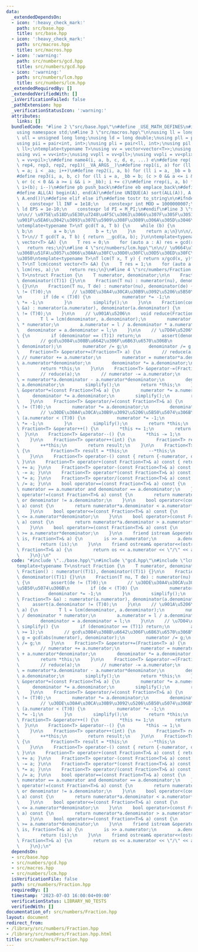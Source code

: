 ```yaml
---
data:
  _extendedDependsOn:
  - icon: ':heavy_check_mark:'
    path: src/base.hpp
    title: src/base.hpp
  - icon: ':heavy_check_mark:'
    path: src/macros.hpp
    title: src/macros.hpp
  - icon: ':warning:'
    path: src/numbers/gcd.hpp
    title: src/numbers/gcd.hpp
  - icon: ':warning:'
    path: src/numbers/lcm.hpp
    title: src/numbers/lcm.hpp
  _extendedRequiredBy: []
  _extendedVerifiedWith: []
  _isVerificationFailed: false
  _pathExtension: hpp
  _verificationStatusIcon: ':warning:'
  attributes:
    links: []
  bundledCode: "#line 2 \"src/base.hpp\"\n#define _USE_MATH_DEFINES\n#include <bits/stdc++.h>\n\
    using namespace std;\n#line 3 \"src/macros.hpp\"\n\nusing ll = long long;\nusing\
    \ ull = unsigned long long;\nusing ld = long double;\nusing pll = pair<ll, ll>;\n\
    using pii = pair<int, int>;\nusing pli = pair<ll, int>;\nusing pil = pair<int,\
    \ ll>;\ntemplate<typename T>\nusing vv = vector<vector<T>>;\nusing vvl = vv<ll>;\n\
    using vvi = vv<int>;\nusing vvpll = vv<pll>;\nusing vvpli = vv<pli>;\nusing vvpil\
    \ = vv<pil>;\n#define name4(i, a, b, c, d, e, ...) e\n#define rep(...) name4(__VA_ARGS__,\
    \ rep4, rep3, rep2, rep1)(__VA_ARGS__)\n#define rep1(i, a) for (ll i = 0, _aa\
    \ = a; i < _aa; i++)\n#define rep2(i, a, b) for (ll i = a, _bb = b; i < _bb; i++)\n\
    #define rep3(i, a, b, c) for (ll i = a, _bb = b; (c > 0 && a <= i && i < _bb)\
    \ or (c < 0 && a >= i && i > _bb); i += c)\n#define rrep(i, a, b) for (ll i=(a);\
    \ i>(b); i--)\n#define pb push_back\n#define eb emplace_back\n#define mkp make_pair\n\
    #define ALL(A) begin(A), end(A)\n#define UNIQUE(A) sort(ALL(A)), A.erase(unique(ALL(A)),\
    \ A.end())\n#define elif else if\n#define tostr to_string\n\n#ifndef CONSTANTS\n\
    \    constexpr ll INF = 1e18;\n    constexpr int MOD = 1000000007;\n    constexpr\
    \ ld EPS = 1e-10;\n    constexpr ld PI = M_PI;\n#endif\n#line 3 \"src/numbers/gcd.hpp\"\
    \n\n// \u975E\u518D\u5E30\u7248\u4F5C\u3063\u3066\u307F\u305F\u3051\u3069\u3001\
    \u901F\u5EA6\u3042\u3093\u307E\u5909\u308F\u3089\u306A\u305D\u3046\u2026\u3002\
    \ntemplate<typename T>\nT gcd(T a, T b) {\n    while (b) {\n        T t = a %\
    \ b;\n        a = b;\n        b = t;\n    }\n    return a;\n}\n\n// template<typename\
    \ T>\n// T gcd(T a, T b) { return __gcd(a, b); }\n\ntemplate<typename T>\nT gcd(const\
    \ vector<T> &A) {\n    T res = 0;\n    for (auto a : A) res = gcd(res, a);\n \
    \   return res;\n}\n#line 4 \"src/numbers/lcm.hpp\"\n\n// \u9664\u7B97\u3092\u524D\
    \u306B\u51FA\u3057\u3066\u30AA\u30FC\u30D0\u30FC\u30D5\u30ED\u30FC\u3092\u9632\
    \u3050\ntemplate<typename T>\nT lcm(T x, T y) { return x/gcd(x, y)*y; }\n\ntemplate<typename\
    \ T>\nT lcm(const vector<T> &A) {\n    T res = 1;\n    for (auto a : A) res =\
    \ lcm(res, a);\n    return res;\n}\n#line 4 \"src/numbers/Fraction.hpp\"\n\ntemplate<typename\
    \ T>\nstruct Fraction {\n    T numerator, denominator;\n\n    Fraction() : numerator((T)1),\
    \ denominator((T)1) {}\n\n    Fraction(T nu) : numerator(nu), denominator((T)1)\
    \ {}\n\n    Fraction(T nu, T de) : numerator(nu), denominator(de) {\n        assert(de\
    \ != (T)0);\n        // \u30DE\u30A4\u30CA\u30B9\u3092\u5206\u5B50\u5074\u306B\
    \n        if (de < (T)0) {\n            numerator *= -1;\n            denominator\
    \ *= -1;\n        }\n        simplify();\n    }\n\n    Fraction(const Fraction<T>\
    \ &a) : numerator(a.numerator), denominator(a.denominator) {\n        assert(a.denominator\
    \ != (T)0);\n    }\n\n    // \u901A\u5206\n    void reduce(Fraction<T>& a) {\n\
    \        T l = lcm(denominator, a.denominator);\n        numerator = l / denominator\
    \ * numerator;\n        a.numerator = l / a.denominator * a.numerator;\n     \
    \   denominator = a.denominator = l;\n    }\n\n    // \u7D04\u5206\n    void simplify()\
    \ {\n        if (denominator == (T)1) return;\n        assert(denominator >= 1);\n\
    \        // gcd\u3084\u308B\u6642\u306F\u6B63\u6570\u306B\n        T g = gcd(abs(numerator),\
    \ denominator);\n        numerator /= g;\n        denominator /= g;\n    }\n\n\
    \    Fraction<T> &operator+=(Fraction<T> a) {\n        // reduce(a);\n       \
    \ // numerator += a.numerator;\n        numerator = numerator*a.denominator +\
    \ a.numerator*denominator;\n        denominator *= a.denominator;\n        simplify();\n\
    \        return *this;\n    }\n\n    Fraction<T> &operator-=(Fraction<T> a) {\n\
    \        // reduce(a);\n        // numerator -= a.numerator;\n        numerator\
    \ = numerator*a.denominator - a.numerator*denominator;\n        denominator *=\
    \ a.denominator;\n        simplify();\n        return *this;\n    }\n\n    Fraction<T>\
    \ &operator*=(const Fraction<T>& a) {\n        numerator *= a.numerator;\n   \
    \     denominator *= a.denominator;\n        simplify();\n        return *this;\n\
    \    }\n\n    Fraction<T> &operator/=(const Fraction<T>& a) {\n        assert(a.numerator\
    \ != (T)0);\n        numerator *= a.denominator;\n        denominator *= a.numerator;\n\
    \        // \u30DE\u30A4\u30CA\u30B9\u3092\u5206\u5B50\u5074\u306B\n        if\
    \ (a.numerator < (T)0) {\n            numerator *= -1;\n            denominator\
    \ *= -1;\n        }\n        simplify();\n        return *this;\n    }\n\n   \
    \ Fraction<T> &operator++() {\n        *this += 1;\n        return *this;\n  \
    \  }\n\n    Fraction<T> &operator--() {\n        *this -= 1;\n        return *this;\n\
    \    }\n\n    Fraction<T> operator++(int) {\n        Fraction<T> result = *this;\n\
    \        ++*this;\n        return result;\n    }\n\n    Fraction<T> operator--(int)\
    \ {\n        Fraction<T> result = *this;\n        --*this;\n        return result;\n\
    \    }\n\n    Fraction<T> operator-() const { return {-numerator, denominator};\
    \ }\n\n    Fraction<T> operator+(const Fraction<T>& a) const { return Fraction<T>(*this)\
    \ += a; }\n\n    Fraction<T> operator-(const Fraction<T>& a) const { return Fraction<T>(*this)\
    \ -= a; }\n\n    Fraction<T> operator*(const Fraction<T>& a) const { return Fraction<T>(*this)\
    \ *= a; }\n\n    Fraction<T> operator/(const Fraction<T>& a) const { return Fraction<T>(*this)\
    \ /= a; }\n\n    bool operator==(const Fraction<T>& a) const {\n        return\
    \ numerator == a.numerator and denominator == a.denominator;\n    }\n\n    bool\
    \ operator!=(const Fraction<T>& a) const {\n        return numerator != a.numerator\
    \ or denominator != a.denominator;\n    }\n\n    bool operator<(const Fraction<T>&\
    \ a) const {\n        return numerator*a.denominator < a.numerator*denominator;\n\
    \    }\n\n    bool operator<=(const Fraction<T>& a) const {\n        return numerator*a.denominator\
    \ <= a.numerator*denominator;\n    }\n\n    bool operator>(const Fraction<T>&\
    \ a) const {\n        return numerator*a.denominator > a.numerator*denominator;\n\
    \    }\n\n    bool operator>=(const Fraction<T>& a) const {\n        return numerator*a.denominator\
    \ >= a.numerator*denominator;\n    }\n\n    friend istream &operator>>(istream&\
    \ is, Fraction<T>& a) {\n        is >> a.numerator;\n        a.denominator = 1;\n\
    \        return (is);\n    }\n\n    friend ostream& operator<<(ostream& os, const\
    \ Fraction<T>& a) {\n        return os << a.numerator << \"/\" << a.denominator;\n\
    \    }\n};\n"
  code: "#include \"../base.hpp\"\n#include \"gcd.hpp\"\n#include \"lcm.hpp\"\n\n\
    template<typename T>\nstruct Fraction {\n    T numerator, denominator;\n\n   \
    \ Fraction() : numerator((T)1), denominator((T)1) {}\n\n    Fraction(T nu) : numerator(nu),\
    \ denominator((T)1) {}\n\n    Fraction(T nu, T de) : numerator(nu), denominator(de)\
    \ {\n        assert(de != (T)0);\n        // \u30DE\u30A4\u30CA\u30B9\u3092\u5206\
    \u5B50\u5074\u306B\n        if (de < (T)0) {\n            numerator *= -1;\n \
    \           denominator *= -1;\n        }\n        simplify();\n    }\n\n    Fraction(const\
    \ Fraction<T> &a) : numerator(a.numerator), denominator(a.denominator) {\n   \
    \     assert(a.denominator != (T)0);\n    }\n\n    // \u901A\u5206\n    void reduce(Fraction<T>&\
    \ a) {\n        T l = lcm(denominator, a.denominator);\n        numerator = l\
    \ / denominator * numerator;\n        a.numerator = l / a.denominator * a.numerator;\n\
    \        denominator = a.denominator = l;\n    }\n\n    // \u7D04\u5206\n    void\
    \ simplify() {\n        if (denominator == (T)1) return;\n        assert(denominator\
    \ >= 1);\n        // gcd\u3084\u308B\u6642\u306F\u6B63\u6570\u306B\n        T\
    \ g = gcd(abs(numerator), denominator);\n        numerator /= g;\n        denominator\
    \ /= g;\n    }\n\n    Fraction<T> &operator+=(Fraction<T> a) {\n        // reduce(a);\n\
    \        // numerator += a.numerator;\n        numerator = numerator*a.denominator\
    \ + a.numerator*denominator;\n        denominator *= a.denominator;\n        simplify();\n\
    \        return *this;\n    }\n\n    Fraction<T> &operator-=(Fraction<T> a) {\n\
    \        // reduce(a);\n        // numerator -= a.numerator;\n        numerator\
    \ = numerator*a.denominator - a.numerator*denominator;\n        denominator *=\
    \ a.denominator;\n        simplify();\n        return *this;\n    }\n\n    Fraction<T>\
    \ &operator*=(const Fraction<T>& a) {\n        numerator *= a.numerator;\n   \
    \     denominator *= a.denominator;\n        simplify();\n        return *this;\n\
    \    }\n\n    Fraction<T> &operator/=(const Fraction<T>& a) {\n        assert(a.numerator\
    \ != (T)0);\n        numerator *= a.denominator;\n        denominator *= a.numerator;\n\
    \        // \u30DE\u30A4\u30CA\u30B9\u3092\u5206\u5B50\u5074\u306B\n        if\
    \ (a.numerator < (T)0) {\n            numerator *= -1;\n            denominator\
    \ *= -1;\n        }\n        simplify();\n        return *this;\n    }\n\n   \
    \ Fraction<T> &operator++() {\n        *this += 1;\n        return *this;\n  \
    \  }\n\n    Fraction<T> &operator--() {\n        *this -= 1;\n        return *this;\n\
    \    }\n\n    Fraction<T> operator++(int) {\n        Fraction<T> result = *this;\n\
    \        ++*this;\n        return result;\n    }\n\n    Fraction<T> operator--(int)\
    \ {\n        Fraction<T> result = *this;\n        --*this;\n        return result;\n\
    \    }\n\n    Fraction<T> operator-() const { return {-numerator, denominator};\
    \ }\n\n    Fraction<T> operator+(const Fraction<T>& a) const { return Fraction<T>(*this)\
    \ += a; }\n\n    Fraction<T> operator-(const Fraction<T>& a) const { return Fraction<T>(*this)\
    \ -= a; }\n\n    Fraction<T> operator*(const Fraction<T>& a) const { return Fraction<T>(*this)\
    \ *= a; }\n\n    Fraction<T> operator/(const Fraction<T>& a) const { return Fraction<T>(*this)\
    \ /= a; }\n\n    bool operator==(const Fraction<T>& a) const {\n        return\
    \ numerator == a.numerator and denominator == a.denominator;\n    }\n\n    bool\
    \ operator!=(const Fraction<T>& a) const {\n        return numerator != a.numerator\
    \ or denominator != a.denominator;\n    }\n\n    bool operator<(const Fraction<T>&\
    \ a) const {\n        return numerator*a.denominator < a.numerator*denominator;\n\
    \    }\n\n    bool operator<=(const Fraction<T>& a) const {\n        return numerator*a.denominator\
    \ <= a.numerator*denominator;\n    }\n\n    bool operator>(const Fraction<T>&\
    \ a) const {\n        return numerator*a.denominator > a.numerator*denominator;\n\
    \    }\n\n    bool operator>=(const Fraction<T>& a) const {\n        return numerator*a.denominator\
    \ >= a.numerator*denominator;\n    }\n\n    friend istream &operator>>(istream&\
    \ is, Fraction<T>& a) {\n        is >> a.numerator;\n        a.denominator = 1;\n\
    \        return (is);\n    }\n\n    friend ostream& operator<<(ostream& os, const\
    \ Fraction<T>& a) {\n        return os << a.numerator << \"/\" << a.denominator;\n\
    \    }\n};\n"
  dependsOn:
  - src/base.hpp
  - src/numbers/gcd.hpp
  - src/macros.hpp
  - src/numbers/lcm.hpp
  isVerificationFile: false
  path: src/numbers/Fraction.hpp
  requiredBy: []
  timestamp: '2023-07-03 16:00:04+09:00'
  verificationStatus: LIBRARY_NO_TESTS
  verifiedWith: []
documentation_of: src/numbers/Fraction.hpp
layout: document
redirect_from:
- /library/src/numbers/Fraction.hpp
- /library/src/numbers/Fraction.hpp.html
title: src/numbers/Fraction.hpp
---
```

